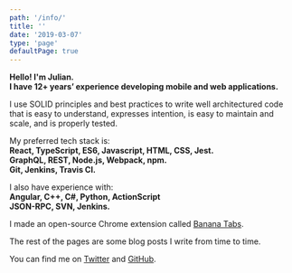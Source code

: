 ```yaml
---
path: '/info/'
title: ''
date: '2019-03-07'
type: 'page'
defaultPage: true
---
```


**Hello! I'm Julian.**  
**I have 12+ years’ experience developing mobile and web applications.**

I use SOLID principles and best practices to write well architectured code that is easy to understand, expresses intention, is easy to maintain and scale, and is properly tested.

My preferred tech stack is:  
**React, TypeScript, ES6, Javascript, HTML, CSS, Jest.**  
**GraphQL, REST, Node.js, Webpack, npm.**  
**Git, Jenkins, Travis CI.**  

I also have experience with:  
**Angular, C++, C#, Python, ActionScript**  
**JSON-RPC, SVN, Jenkins.**  

I made an open-source Chrome extension called [Banana Tabs](https://github.com/JulianG/bananatabs).

The rest of the pages are some blog posts I write from time to time.

You can find me on [Twitter](https://twitter.com/JulianGWeb) and [GitHub](https://github.com/JulianG/).


